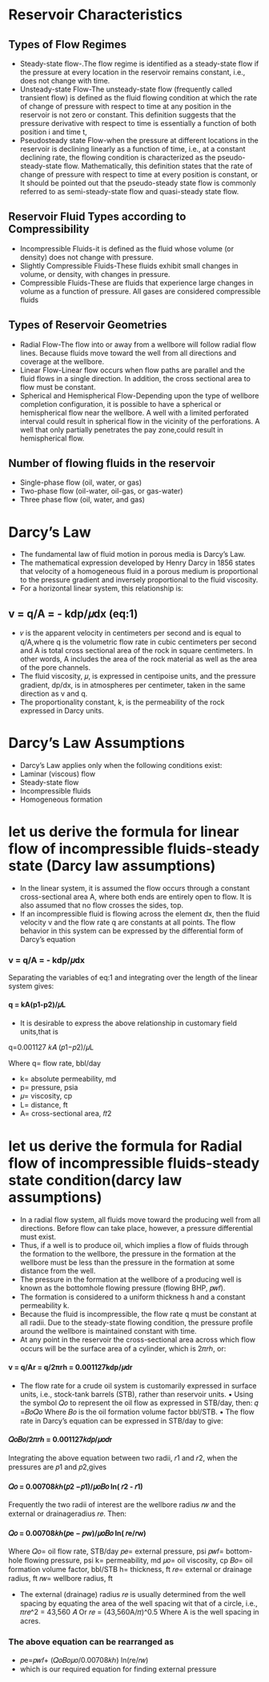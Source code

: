 # Reservoir Characteristics
## Types of Flow Regimes 
* Steady-state flow-.The flow regime is identified as a steady-state flow if the pressure at every location in the reservoir remains constant, i.e., does not change with time.
* Unsteady-state Flow-The unsteady-state flow (frequently called transient flow) is defined as the fluid flowing condition at which the rate of change of pressure with respect to time at any position in the reservoir is not zero or constant. This definition suggests that the pressure derivative with respect to time is essentially a function of both position i and time t,
* Pseudosteady state Flow-when the pressure at different locations in the reservoir is declining linearly as a function of time, i.e., at a constant declining rate, the flowing condition is characterized as the pseudo-steady-state flow. Mathematically, this definition states that the rate of change of pressure with respect to time at every position is constant, or It should be pointed out that the pseudo-steady state flow is commonly referred to as semi-steady-state flow and quasi-steady state flow.

## Reservoir Fluid Types according to Compressibility 
* Incompressible Fluids-it is defined as the fluid whose volume (or density) does not change with pressure. 
* Slightly Compressible Fluids-These fluids exhibit small changes in volume, or density, with changes in pressure.
* Compressible Fluids-These are fluids that experience large changes in volume as a function of pressure. All gases are considered compressible fluids

## Types of Reservoir Geometries
* Radial Flow-The flow into or away from  a wellbore will follow radial flow lines. Because fluids move toward the well from all directions and coverage at the wellbore.
* Linear Flow-Linear flow occurs when flow paths are parallel and the fluid flows in a single direction. In addition, the cross sectional area to flow must be constant.
* Spherical and Hemispherical Flow-Depending upon the type of wellbore completion configuration, it is possible to have a spherical or hemispherical flow near the wellbore. A well with a limited perforated interval could result in spherical flow in the vicinity of the perforations. A well that only partially penetrates the pay zone,could result in hemispherical flow.

## Number of flowing fluids in the reservoir 
* Single-phase flow (oil, water, or gas)
* Two-phase flow (oil-water, oil-gas, or gas-water)
* Three phase flow (oil, water, and gas)

# Darcy’s Law
* The fundamental law of fluid motion in porous media is Darcy’s Law. 
* The mathematical expression developed by Henry Darcy in 1856 states that velocity of a homogeneous fluid in a porous medium is
 proportional to the pressure gradient and inversely proportional to the fluid viscosity. 
* For a horizontal linear system, this relationship is:
## v = q/A = - kdp/𝜇dx (eq:1)
* 𝑣 is the apparent velocity in centimeters per second and is equal to q/A,where q is the volumetric flow rate in cubic centimeters per second and A is total cross sectional area of the rock in square centimeters. In other words, A includes the area of the rock material as well as the area of the pore channels. 
* The fluid viscosity, 𝜇, is expressed in centipoise units, and the pressure gradient, dp/dx, is in atmospheres per centimeter, taken in the same direction as v and q. 
* The proportionality constant, k, is the permeability of the rock expressed in Darcy units.

# Darcy’s Law Assumptions 
* Darcy’s Law applies only when the following conditions exist: 
* Laminar (viscous) flow
* Steady-state flow
* Incompressible fluids
* Homogeneous formation

# let us derive the formula for linear flow of incompressible fluids-steady state (Darcy law assumptions)
* In the linear system, it is assumed the flow occurs through a constant cross-sectional area A, where both ends are entirely open to flow. It is also assumed that no flow crosses the sides, top.  
* If an incompressible fluid is flowing across the element dx, then the fluid velocity v and the flow rate q are constants at all points. The flow behavior in this system can be expressed by the differential form of Darcy’s equation
 ### v = q/A = - kdp/𝜇dx
Separating the variables of eq:1 and integrating over the length of the linear system gives: 

 #### q = kA(p1-p2)/𝜇L
* It is desirable to express the above relationship in customary field
units,that is

q=0.001127 𝑘𝐴 (𝑝1−𝑝2)/𝜇L

 Where q= flow rate, bbl/day
 * k= absolute permeability, md
 * p= pressure, psia
 * 𝜇= viscosity, cp
 * L= distance, ft
 * A= cross-sectional area, 𝑓𝑡2

# let us derive the formula for Radial flow of incompressible fluids-steady state condition(darcy law assumptions)
* In a radial flow system, all fluids move toward the producing well from all directions. 
Before flow can take place, however, a pressure differential must exist. 
* Thus, if a well is to produce oil, which implies a flow of fluids
through the formation to the wellbore, the pressure in the formation at the wellbore must be less than the pressure in the formation at some distance from the well. 
* The pressure in the formation at the wellbore of a producing well is known as the bottomhole flowing pressure (flowing BHP, 𝑝𝑤𝑓). 
* The formation is considered to a uniform thickness h and a constant permeability k. 
* Because the fluid is incompressible, the flow rate q must be constant at all radii. Due to the steady-state flowing condition, the 
pressure profile around the wellbore is maintained constant with time.  
* At any point in the reservoir the cross-sectional area across which flow occurs will be the surface area of a cylinder, which is 2𝜋𝑟ℎ, or:  
#### v = q/Ar = q/2πrh = 0.001127kdp/𝜇dr
* The flow rate for a crude oil system is customarily expressed in surface units, i.e., stock-tank 
barrels (STB), rather than reservoir units. 
▪ Using the symbol 𝑄𝑜 to represent the oil flow as expressed in STB/day, then:
 𝑞 =𝐵𝑜𝑄𝑜
 Where 𝐵𝑜 is the oil formation volume factor bbl/STB. 
▪ The flow rate in Darcy’s equation can be expressed in STB/day to give:

#### 𝑄𝑜𝐵𝑜/2𝜋𝑟ℎ = 0.001127𝑘𝑑𝑝/𝜇𝑜𝑑r

  Integrating the above equation between two radii, 𝑟1 and 𝑟2, when the pressures are 𝑝1 and 𝑝2,gives
 
 #### 𝑄𝑜 = 0.00708𝑘ℎ(𝑝2 −𝑝1)/𝜇𝑜𝐵𝑜 ln( 𝑟2 - 𝑟1)
 Frequently the two radii of interest are the wellbore radius 𝑟𝑤 and the external or drainageradius 𝑟𝑒. Then: 
#### 𝑄𝑜 = 0.00708𝑘ℎ(𝑝e − 𝑝w)/𝜇𝑜𝐵𝑜 ln( 𝑟e/𝑟w) 
Where 𝑄𝑜= oil flow rate, STB/day
 𝑝𝑒= external pressure, psi
 𝑝𝑤𝑓= bottom-hole flowing pressure, psi
 k= permeability, md
 𝜇𝑜= oil viscosity, cp
 𝐵𝑜= oil formation volume factor, bbl/STB
 h= thickness, ft
 𝑟𝑒= external or drainage radius, ft
 𝑟𝑤= wellbore radius, ft

* The external (drainage) radius 𝑟𝑒 is usually determined from the well spacing by equating the area of the well spacing wit that of a circle, i.e., 
𝜋𝑟𝑒^2 = 43,560 𝐴
 Or
 𝑟𝑒 = (43,560A/𝜋)^0.5
 Where A is the well spacing in acres. 
 ### The above equation can be rearranged as
 *  𝑝e=𝑝𝑤𝑓+ (𝑄𝑜𝐵𝑜𝜇𝑜/0.00708𝑘ℎ) ln(𝑟e/𝑟𝑤) 
 * which is our required equation for finding external pressure
 
